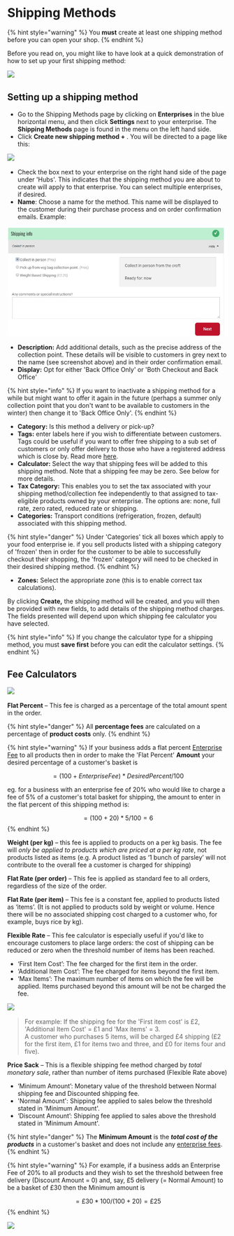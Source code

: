 # Shipping Methods

{% hint style="warning" %}
&#x20;You **must** create at least one shipping method before you can open your shop.
{% endhint %}

Before you read on, you might like to have look at a quick demonstration of how to set up your first shipping method:

![](../../.gitbook/assets/shippingmethod.gif)

## Setting up a shipping method

* Go to the Shipping Methods page by clicking on **Enterprises** in the blue horizontal menu, and then click **Settings** next to your enterprise. The **Shipping Methods** page is found in the menu on the left hand side.
* Click **Create new shipping method +** . You will be directed to a page like this:

![](../../.gitbook/assets/shippingmethods.jpg)

* Check the box next to your enterprise on the right hand side of the page under 'Hubs'. This indicates that the shipping method you are about to create will apply to that enterprise.  You can select multiple enterprises, if desired.
* **Name**: Choose a name for the method. This name will be displayed to the customer during their purchase process and on order confirmation emails. Example:

![](<../../.gitbook/assets/shippinginfo (1).jpg>)

* **Description:** Add additional details, such as the precise address of the collection point. These details will be visible to customers in grey next to the name (see screenshot above) and in their order confirmation email.
* **Display:** Opt for either 'Back Office Only' or 'Both Checkout and Back Office'

{% hint style="info" %}
If you want to inactivate a shipping method for a while but might want to offer it again in the future (perhaps a summer only collection point that you don't want to be available to customers in the winter) then change it to 'Back Office Only'.
{% endhint %}

* **Category:** Is this method a delivery or pick-up?
* **Tags:** enter labels here if you wish to differentiate between customers. Tags could be useful if you want to offer free shipping to a sub set of customers or only offer delivery to those who have a registered address which is close by.  Read more [here](customer-management-and-conditional-displays-prices/).
* **Calculator:** Select the way that shipping fees will be added to this shipping method.  Note that a shipping fee may be zero. See below for more details.
* **Tax Category:** This enables you to set the tax associated with your shipping method/collection fee independently to that assigned to tax-eligible products owned by your enterprise.  The options are: none, full rate, zero rated, reduced rate or shipping.
* **Categories:** Transport conditions (refrigeration, frozen, default) associated with this shipping method.

{% hint style="danger" %}
Under 'Categories' tick all boxes which apply to your food enterprise ie. if you sell products listed with a shipping category of 'frozen' then in order for the customer to be able to successfully checkout their shopping, the 'frozen' category will need to be checked in their desired shipping method.
{% endhint %}

* **Zones:** Select the appropriate zone (this is to enable correct tax calculations).

By clicking **Create,** the shipping method will be created, and you will then be provided with new fields, to add details of the shipping method charges. The fields presented will depend upon which shipping fee calculator you have selected.&#x20;

{% hint style="info" %}
If you change the calculator type for a shipping method, you must **save first** before you can edit the calculator settings.
{% endhint %}

## Fee Calculators

![](../../.gitbook/assets/shippingcalc.jpg)

**Flat Percent** – This fee is charged as a percentage of the total amount spent in the order.

{% hint style="danger" %}
All **percentage fees** are calculated on a percentage of **product costs** only.&#x20;
{% endhint %}

{% hint style="warning" %}
If your business adds a flat percent [Enterprise Fee](enterprise-fees.md) to all products then in order to make the 'Flat Percent' **Amount** your desired percentage of a customer's basket is

&#x20;$$= (100 + Enterprise Fee)*Desired Percent/100$$&#x20;

eg. for a business with an enterprise fee of 20% who would like to charge a fee of 5% of a customer's total basket for shipping, the amount to enter in the flat percent of this shipping method is:

$$= (100 + 20) *5/100 = 6$$&#x20;
{% endhint %}

**Weight (per kg)** – this fee is applied to products on a per kg basis. The fee will _only be applied to products which are priced at a per kg rate_, not products listed as items (e.g. A product listed as ‘1 bunch of parsley’ will not contribute to the overall fee a customer is charged for shipping)

**Flat Rate (per order)** – This fee is applied as standard fee to all orders, regardless of the size of the order.

**Flat Rate (per item)** – This fee is a constant fee, applied to products listed as ‘items’. (It is not applied to products sold by weight or volume. Hence there will be no associated shipping cost charged to a customer who, for example, buys rice by kg).

**Flexible Rate** – This fee calculator is especially useful if you'd like to encourage customers to place large orders: the cost of shipping can be reduced or zero when the threshold number of items has been reached.&#x20;

* ‘First Item Cost’: The fee charged for the first item in the order.
* ‘Additional Item Cost’: The fee charged for items beyond the first item.
* ‘Max Items’: The maximum number of items on which the fee will be applied. Items purchased beyond this amount will be not be charged the fee.

![](../../.gitbook/assets/shippingfeeflex.jpg)

> For example: If the shipping fee for the 'First item cost' is £2, 'Additional Item Cost' = £1 and 'Max items' = 3. \
> A customer who purchases 5 items, will be charged £4 shipping (£2 for the first item, £1 for items two and three, and £0 for items four and five).

**Price Sack** – This is a flexible shipping fee method charged by _total monetary sale_, rather than number of items purchased (Flexible Rate above)

* ‘Minimum Amount’: Monetary value of the threshold between Normal shipping fee and Discounted shipping fee.&#x20;
* 'Normal Amount': Shipping fee applied to sales below the threshold stated in 'Minimum Amount'.
* ‘Discount Amount’: Shipping fee applied to sales above the threshold stated in 'Minimum Amount'.

{% hint style="danger" %}
The **Minimum Amount** is the _**total cost of the products**_ in a customer's basket and does not include any [enterprise fees](enterprise-fees.md).
{% endhint %}

{% hint style="warning" %}
For example, if a business adds an Enterprise Fee of 20% to all products and they wish to set the threshold between free delivery (Discount Amount = 0) and, say, £5 delivery (= Normal Amount) to be a basket of £30 then the Minimum amount is

$$= £30 * 100 /(100+20) = £25$$&#x20;
{% endhint %}

![](../../.gitbook/assets/shippingfeepc.jpg)
